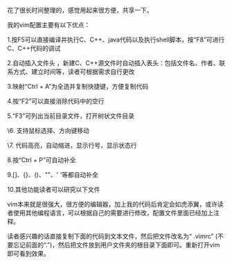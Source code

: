 花了很长时间整理的，感觉用起来很方便，共享一下。

我的vim配置主要有以下优点：

1.按F5可以直接编译并执行C、C++、java代码以及执行shell脚本，按“F8”可进行C、C++代码的调试

2.自动插入文件头 ，新建C、C++源文件时自动插入表头：包括文件名、作者、联系方式、建立时间等，读者可根据需求自行更改

3.映射“Ctrl + A”为全选并复制快捷键，方便复制代码

4.按“F2”可以直接消除代码中的空行

5.“F3”可列出当前目录文件，打开树状文件目录

\6. 支持鼠标选择、方向键移动

\7. 代码高亮，自动缩进，显示行号，显示状态行

8.按“Ctrl + P”可自动补全

9.[]、{}、()、""、' '等都自动补全

10.其他功能读者可以研究以下文件

 vim本来就是很强大，很方便的编辑器，加上我的代码后肯定会如虎添翼，或许读者使用其他编程语言，可以根据自己的需要进行修改，配置文件里面已经加上注释。

读者感兴趣的话直接复制下面的代码到文本文件，然后把文件改名为“ .vimrc” (不要忘记前面的“.”)，然后把文件放到用户文件夹的根目录下面即可。重新打开vim即可看到效果。